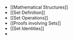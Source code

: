 
- [[Mathematical Structures]]
- [[Set Definition]]
- [[Set Operations]]
- [[Proofs involving Sets]]
- [[Set Identities]]
- 